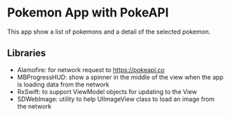 #  Pokemon App with PokeAPI

This app show a list of pokemons and a detail of the selected pokemon.

## Libraries

* Alamofire: for network request to https://pokeapi.co
* MBProgressHUD: show a spinner in the middle of the view when the app is loading data from the network
* RxSwift: to support ViewModel objects for updating to the View
* SDWebImage: utility to help UIImageView class to load an image from the network
